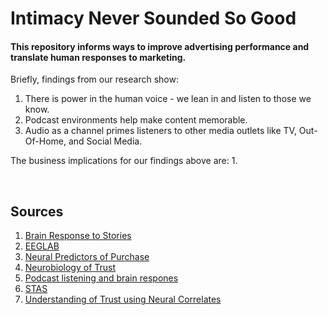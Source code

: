 # Intimacy Never Sounded So Good

#### This repository informs ways to improve advertising performance and translate human responses to marketing.

Briefly, findings from our research show:
1. There is power in the human voice - we lean in and listen to those we know.
2. Podcast environments help make content memorable.
3. Audio as a channel primes listeners to other media outlets like TV, Out-Of-Home, and Social Media.


The business implications for our findings above are:
1.


<p>&nbsp;</p>


## Sources
1. [Brain Response to Stories](https://www.ncbi.nlm.nih.gov/pmc/articles/PMC8287321/)
2. [EEGLAB](https://pubmed.ncbi.nlm.nih.gov/15102499/)
3. [Neural Predictors of Purchase](https://www.ncbi.nlm.nih.gov/pmc/articles/PMC1876732/)
4. [Neurobiology of Trust](https://pubmed.ncbi.nlm.nih.gov/15677415/)
5. [Podcast listening and brain respones](https://pubmed.ncbi.nlm.nih.gov/36514626/)
6. [STAS](https://www.acrwebsite.org/volumes/11352/volumes/ap04/AP-04)
7. [Understanding of Trust using Neural Correlates](https://ieeexplore.ieee.org/document/8628649)